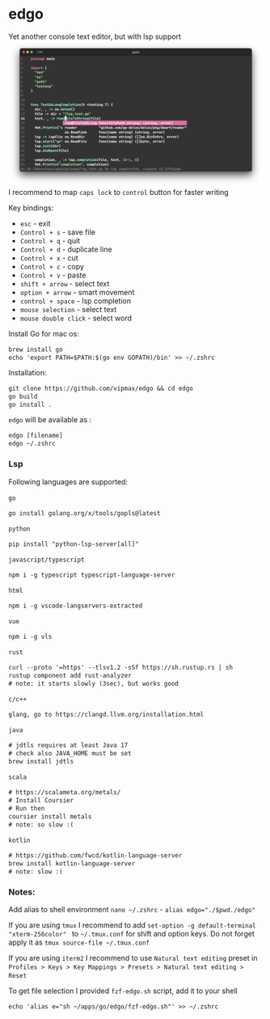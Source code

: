 # edgo
Yet another console text editor, but with lsp support
![editor](screen.png)
I recommend to map `caps lock` to `control` button for faster writing   

Key bindings:
- `esc` - exit
- `Control + s` - save file
- `Control + q` - quit
- `Control + d` - duplicate line
- `Control + x` - cut 
- `Control + c` - copy 
- `Control + v` - paste
- `shift + arrow` - select text
- `option + arrow` - smart movement
- `control + space` - lsp completion
- `mouse selection`  - select text 
- `mouse double click`  - select word 


Install Go for mac os:
```
brew install go 
echo 'export PATH=$PATH:$(go env GOPATH)/bin' >> ~/.zshrc
```


Installation:
```shell
git clone https://github.com/vipmax/edgo && cd edgo
go build 
go install .
```

`edgo` will be available as :
```
edgo [filename]
edgo ~/.zshrc 
```
### Lsp
Following languages are supported:

`go`
```shell  
go install golang.org/x/tools/gopls@latest
```

`python`
```shell  
pip install "python-lsp-server[all]"
```

`javascript/typescript`
```shell  
npm i -g typescript typescript-language-server
```

`html`
```shell  
npm i -g vscode-langservers-extracted
```

`vue`
```shell  
npm i -g vls
```

`rust`
```shell  
curl --proto '=https' --tlsv1.2 -sSf https://sh.rustup.rs | sh
rustup component add rust-analyzer
# note: it starts slowly (3sec), but works good 
```

`c/c++`
```shell  
glang, go to https://clangd.llvm.org/installation.html
```

`java`
```shell  
# jdtls requires at least Java 17
# check also JAVA_HOME must be set 
brew install jdtls
```

`scala`
```shell  
# https://scalameta.org/metals/
# Install Coursier
# Run then 
coursier install metals
# note: so slow :(
```

`kotlin`
```shell  
# https://github.com/fwcd/kotlin-language-server
brew install kotlin-language-server
# note: slow :(
```


### Notes:  
Add alias to  shell environment `nano ~/.zshrc` - `alias edgo="./$pwd./edgo"`


If you are using `tmux` I recommend to add `set-option -g default-terminal "xterm-256color" ` to `~/.tmux.conf`  for shift and option keys. Do not forget apply it as `tmux source-file ~/.tmux.conf`  

If you are using `iterm2` I recommend to use `Natural text editing` preset in `Profiles > Keys > Key Mappings > Presets > Natural text editing > Reset ` 

To get file selection I provided `fzf-edgo.sh` script, add it to your shell  
``` shell
echo 'alias e="sh ~/apps/go/edgo/fzf-edgo.sh"' >> ~/.zshrc
```